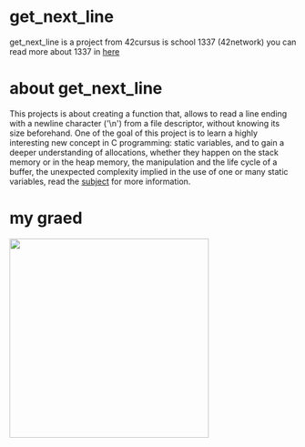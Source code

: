 # get_next_line
get_next_line is a project from 42cursus is school 1337 (42network) you can read more about 1337 in [here](https://www.1337.ma/en/)
# about get_next_line 
This projects is about creating a function that, allows to read a line ending
with a newline character ('\\n') from a file descriptor, without knowing its
size beforehand. One of the goal of this project is to learn a highly
interesting new concept in C programming: static variables, and to gain a deeper
understanding of allocations, whether they happen on the stack memory or in the
heap memory, the manipulation and the life cycle of a buffer, the unexpected
complexity implied in the use of one or many static variables,
read the [subject](subject.pdf) for more information.
# my graed
<img src="readme/" width="350" />
